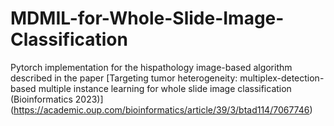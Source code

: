 # MDMIL-for-Whole-Slide-Image-Classification
Pytorch implementation for the hispathology image-based algorithm described in the paper 
[Targeting tumor heterogeneity: multiplex-detection-based multiple instance learning for whole slide image classification (Bioinformatics 2023)]
(https://academic.oup.com/bioinformatics/article/39/3/btad114/7067746)
